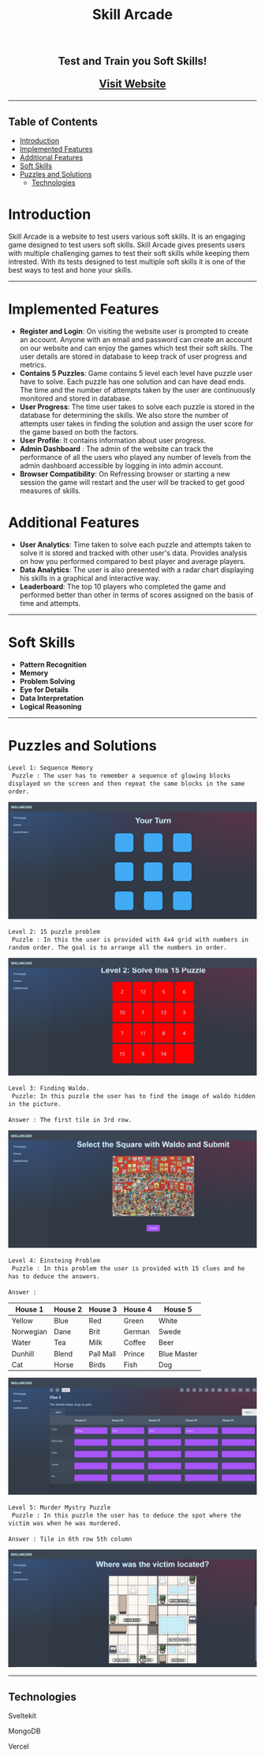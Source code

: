 <h1 align="center"> Skill Arcade</h1> <br>

<h2 align="center">
Test and Train you Soft Skills!

[Visit Website](https://skill-arcade.vercel.app)

</h2>
<hr>

## Table of Contents

- [Introduction](#introduction)
- [Implemented Features](#implemented-features)
- [Additional Features](#additional-features)
- [Soft Skills](#soft-skills)
- [Puzzles and Solutions](#puzzles-and-solutions)
  - [Technologies](#technologies)

# Introduction

Skill Arcade is a website to test users various soft skills. It is an engaging game designed to test users soft skills. Skill Arcade gives presents users with multiple challenging games to test their soft skills while keeping them intrested. With its tests designed to test multiple soft skills it is one of the best ways to test and hone your skills.

<hr>

# Implemented Features

- **Register and Login**: On visiting the website user is prompted to create an account. Anyone with an email and password can create an account on our website and can enjoy the games which test their soft skills. The user details are stored in database to keep track of user progress and metrics.
- **Contains 5 Puzzles**: Game contains 5 level each level have puzzle user have to solve. Each puzzle has one solution and can have dead ends. The time and the number of attempts taken by the user are continuously monitored and stored in database.
- **User Progress**: The time user takes to solve each puzzle is stored in the database for determining the skills. We also store the number of attempts user takes in finding the solution and assign the user score for the game based on both the factors.
- **User Profile**: It contains information about user progress.
- **Admin Dashboard** : The admin of the website can track the performance of all the users who played any number of levels from the admin dashboard accessible by logging in into admin account.
- **Browser Compatibility**: On Refressing browser or starting a new session the game will restart and the user will be tracked to get good measures of skills.

# Additional Features

- **User Analytics**: Time taken to solve each puzzle and attempts taken to solve it is stored and tracked with other user's data. Provides analysis on how you performed compared to best player and average players.
- **Data Analytics**: The user is also presented with a radar chart displaying his skills in a graphical and interactive way.
- **Leaderboard**: The top 10 players who completed the game and performed better than other in terms of scores assigned on the basis of time and attempts.

<hr>

# Soft Skills

- **Pattern Recognition**
- **Memory**
- **Problem Solving**
- **Eye for Details**
- **Data Interpretation**
- **Logical Reasoning**

<hr>

# Puzzles and Solutions

    Level 1: Sequence Memory
     Puzzle : The user has to remember a sequence of glowing blocks displayed on the screen and then repeat the same blocks in the same order.

![1683065775769](image/README/1683065775769.png)

    Level 2: 15 puzzle problem
     Puzzle : In this the user is provided with 4x4 grid with numbers in random order. The goal is to arrange all the numbers in order.

![1683065922143](image/README/1683065922143.png)

    Level 3: Finding Waldo.
     Puzzle: In this puzzle the user has to find the image of waldo hidden in the picture.

    Answer : The first tile in 3rd row.

![1683066148626](image/README/1683066148626.png)

    Level 4: Einsteing Problem
     Puzzle : In this problem the user is provided with 15 clues and he has to deduce the answers.

    Answer :
   

| House 1   | House 2 | House 3   | House 4 | House 5     |
| --------- | ------- | --------- | ------- | ----------- |
| Yellow    | Blue    | Red       | Green   | White       |
| Norwegian | Dane    | Brit      | German  | Swede       |
| Water     | Tea     | Milk      | Coffee  | Beer        |
| Dunhill   | Blend   | Pall Mall | Prince  | Blue Master |
| Cat       | Horse   | Birds     | Fish    | Dog         |

![1683067033967](image/README/1683067033967.png)

    Level 5: Murder Mystry Puzzle
     Puzzle : In this puzzle the user has to deduce the spot where the victim was when he was murdered.

    Answer : Tile in 6th row 5th column

![1683067235901](image/README/1683067235901.png)

<hr>

## Technologies

Sveltekit

MongoDB

Vercel
